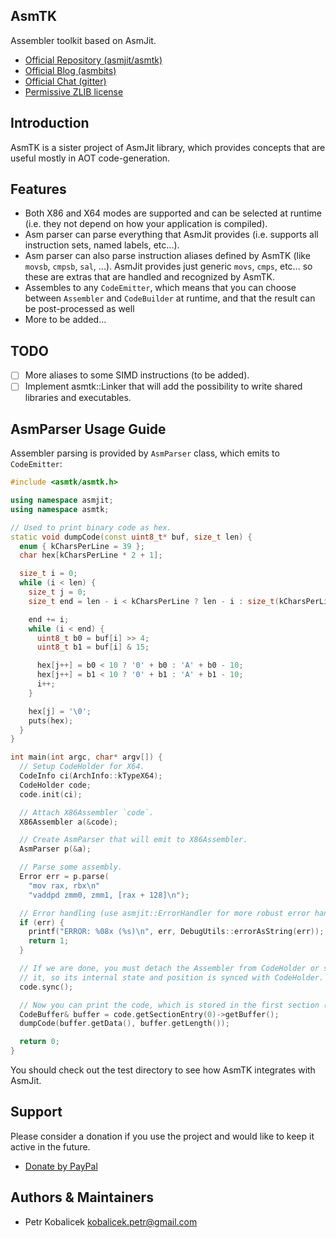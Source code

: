 AsmTK
-----

Assembler toolkit based on AsmJit.

  * [Official Repository (asmjit/asmtk)](https://github.com/asmjit/asmtk)
  * [Official Blog (asmbits)](https://asmbits.blogspot.com/ncr)
  * [Official Chat (gitter)](https://gitter.im/asmjit/asmjit)
  * [Permissive ZLIB license](./LICENSE.md)

Introduction
------------

AsmTK is a sister project of AsmJit library, which provides concepts that are useful mostly in AOT code-generation.

Features
--------

  * Both X86 and X64 modes are supported and can be selected at runtime (i.e. they not depend on how your application is compiled).
  * Asm parser can parse everything that AsmJit provides (i.e. supports all instruction sets, named labels, etc...).
  * Asm parser can also parse instruction aliases defined by AsmTK (like `movsb`, `cmpsb`, `sal`, ...). AsmJit provides just generic `movs`, `cmps`, etc... so these are extras that are handled and recognized by AsmTK.
  * Assembles to any `CodeEmitter`, which means that you can choose between `Assembler` and `CodeBuilder` at runtime, and that the result can be post-processed as well
  * More to be added...

TODO
----

  * [ ] More aliases to some SIMD instructions (to be added).
  * [ ] Implement asmtk::Linker that will add the possibility to write shared libraries and executables.

AsmParser Usage Guide
---------------------

Assembler parsing is provided by `AsmParser` class, which emits to `CodeEmitter`:

```C++
#include <asmtk/asmtk.h>

using namespace asmjit;
using namespace asmtk;

// Used to print binary code as hex.
static void dumpCode(const uint8_t* buf, size_t len) {
  enum { kCharsPerLine = 39 };
  char hex[kCharsPerLine * 2 + 1];

  size_t i = 0;
  while (i < len) {
    size_t j = 0;
    size_t end = len - i < kCharsPerLine ? len - i : size_t(kCharsPerLine);

    end += i;
    while (i < end) {
      uint8_t b0 = buf[i] >> 4;
      uint8_t b1 = buf[i] & 15;

      hex[j++] = b0 < 10 ? '0' + b0 : 'A' + b0 - 10;
      hex[j++] = b1 < 10 ? '0' + b1 : 'A' + b1 - 10;
      i++;
    }

    hex[j] = '\0';
    puts(hex);
  }
}

int main(int argc, char* argv[]) {
  // Setup CodeHolder for X64.
  CodeInfo ci(ArchInfo::kTypeX64);
  CodeHolder code;
  code.init(ci);

  // Attach X86Assembler `code`.
  X86Assembler a(&code);

  // Create AsmParser that will emit to X86Assembler.
  AsmParser p(&a);

  // Parse some assembly.
  Error err = p.parse(
    "mov rax, rbx\n"
    "vaddpd zmm0, zmm1, [rax + 128]\n");

  // Error handling (use asmjit::ErrorHandler for more robust error handling).
  if (err) {
    printf("ERROR: %08x (%s)\n", err, DebugUtils::errorAsString(err));
    return 1;
  }

  // If we are done, you must detach the Assembler from CodeHolder or sync
  // it, so its internal state and position is synced with CodeHolder.
  code.sync();

  // Now you can print the code, which is stored in the first section (.text).
  CodeBuffer& buffer = code.getSectionEntry(0)->getBuffer();
  dumpCode(buffer.getData(), buffer.getLength());

  return 0;
}
```

You should check out the test directory to see how AsmTK integrates with AsmJit.

Support
-------

Please consider a donation if you use the project and would like to keep it active in the future.

  * [Donate by PayPal](https://www.paypal.com/cgi-bin/webscr?cmd=_donations&business=QDRM6SRNG7378&lc=EN;&item_name=asmtk&currency_code=EUR)

Authors & Maintainers
---------------------

  * Petr Kobalicek <kobalicek.petr@gmail.com>
